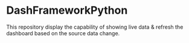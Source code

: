# DashFrameworkPython
This repository display the capability of showing live data &amp; refresh the dashboard based on the source data change.
